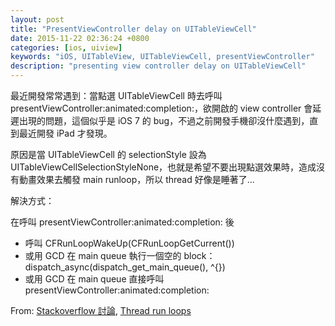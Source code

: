 ```yaml
---
layout: post
title: "PresentViewController delay on UITableViewCell"
date: 2015-11-22 02:36:24 +0800
categories: [ios, uiview]
keywords: "iOS, UITableView, UITableViewCell, presentViewController"
description: "presenting view controller delay on UITableViewCell"
---
```


最近開發常常遇到：當點選 UITableViewCell 時去呼叫 presentViewController:animated:completion:，欲開啟的 view controller 會延遲出現的問題，這個似乎是 iOS 7 的 bug，不過之前開發手機卻沒什麼遇到，直到最近開發 iPad 才發現。

原因是當 UITableViewCell 的 selectionStyle 設為 UITableViewCellSelectionStyleNone，也就是希望不要出現點選效果時，造成沒有動畫效果去觸發 main runloop，所以 thread 好像是睡著了...

解決方式：

在呼叫 presentViewController:animated:completion: 後

* 呼叫 CFRunLoopWakeUp(CFRunLoopGetCurrent())
* 或用 GCD 在 main queue 執行一個空的 block：dispatch_async(dispatch_get_main_queue(), ^{})
* 或用 GCD 在 main queue 直接呼叫 presentViewController:animated:completion:

From: [Stackoverflow 討論](http://stackoverflow.com/questions/21075540/presentviewcontrolleranimatedyes-view-will-not-appear-until-user-taps-again), [Thread run loops](https://developer.apple.com/library/ios/documentation/Cocoa/Conceptual/Multithreading/RunLoopManagement/RunLoopManagement.html)

